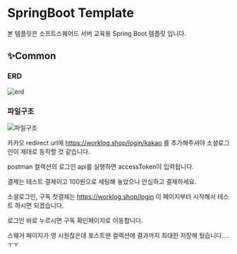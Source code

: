 # SpringBoot Template
본 템플릿은 소프트스퀘어드 서버 교육용 Spring Boot 템플릿 입니다.

## ✨Common
### ERD
![erd](https://github.com/kwonghyun/Gridge-Test-Server/assets/61932809/1726fec6-6299-4731-92e3-f7fe3d0243cf)

### 파일구조
![파일구조](https://github.com/kwonghyun/Gridge-Test-Server/assets/61932809/4beee658-bc2a-470f-a13a-a50583a0d5a5)

카카오 redirect url에 https://worklog.shop/login/kakao 를 추가해주셔야 소셜로그인이 제대로 동작할 것 같습니다.  

postman 컬렉션의 로그인 api를 실행하면 accessToken이 입력됩니다.  

결제는 테스트 결제이고 100원으로 세팅해 놓았으니 안심하고 결제하세요.  

소셜로그인, 구독 첫결제는 https://worklog.shop/login 이 페이지부터 시작해서 테스트 하시면 되겠습니다.  

로그인 바로 누르시면 구독 확인페이지로 이동합니다.  

스웨거 페이지가 영 시원찮은데 포스트맨 컬렉션에 결과까지 최대한 저장해 뒀습니다....ㅜㅜ
